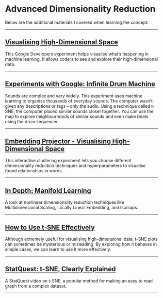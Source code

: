 # Advanced Dimensionality Reduction

Below are the additional materials I covered when learning the concept:

---

## [Visualising High-Dimensional Space](https://www.youtube.com/watch?v=wvsE8jm1GzE&ab_channel=GoogleforDevelopers)

This Google Developers experiment helps visualise what’s happening in machine learning. It allows coders to see and explore their high-dimensional data.

---

## [Experiments with Google: Infinite Drum Machine](https://experiments.withgoogle.com/drum-machine)

Sounds are complex and vary widely. This experiment uses machine learning to organise thousands of everyday sounds. The computer wasn’t given any descriptions or tags – only the audio. Using a technique called t-SNE, the computer placed similar sounds closer together. You can use the map to explore neighbourhoods of similar sounds and even make beats using the drum sequencer.

---

## [Embedding Projector - Visualising High-Dimensional Space](https://projector.tensorflow.org/)

This interactive clustering experiment lets you choose different dimensionality reduction techniques and hyperparameters to visualise found relationships in words.

---

## [In Depth: Manifold Learning](https://github.com/jakevdp/PythonDataScienceHandbook/blob/master/notebooks/05.10-Manifold-Learning.ipynb)

A look at nonlinear dimensionality reduction techniques like Multidimensional Scaling, Locally Linear Embedding, and Isomaps.

---

## [How to Use t-SNE Effectively](https://distill.pub/2016/misread-tsne/)

Although extremely useful for visualising high-dimensional data, t-SNE plots can sometimes be mysterious or misleading. By exploring how it behaves in simple cases, we can learn to use it more effectively.

---

## [StatQuest: t-SNE, Clearly Explained](https://www.youtube.com/watch?v=NEaUSP4YerM&ab_channel=StatQuestwithJoshStarmer)

A StatQuest video on t-SNE, a popular method for making an easy to read graph from a complex dataset.

---
